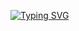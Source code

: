 [![Typing SVG](https://readme-typing-svg.demolab.com/?lines=Developer+in+the+making;Strive+for+Greatness)](https://git.io/typing-svg)
<!---
MuriloGirao/MuriloGirao is a ✨ special ✨ repository because its `README.md` (this file) appears on your GitHub profile.
You can click the Preview link to take a look at your changes.
--->
